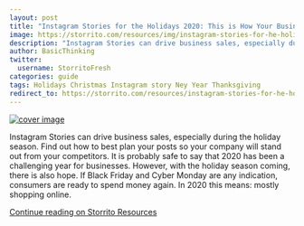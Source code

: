 ```yaml
---
layout: post
title: "Instagram Stories for the Holidays 2020: This is How Your Business Can Really Stand out During the Festive Season"
image: https://storrito.com/resources/img/instagram-stories-for-he-holidays-2020/cover.jpg
description: "Instagram Stories can drive business sales, especially during the holiday season. Find out how to best plan your posts so your company will stand out from your competitors."
author: BasicThinking
twitter:
  username: StorritoFresh
categories: guide
tags: Holidays Christmas Instagram story Ney Year Thanksgiving
redirect_to: https://storrito.com/resources/instagram-stories-for-he-holidays-2020/
---
```


[![cover image](https://storrito.com/resources/img/instagram-stories-for-he-holidays-2020/cover.jpg)](https://storrito.com/resources/instagram-stories-for-he-holidays-2020/)

Instagram Stories can drive business sales, especially during the holiday season. Find out how to best plan your posts so your company will stand out from your competitors.
It is probably safe to say that 2020 has been a challenging year for businesses. However, with the holiday season coming, there is also hope. If Black Friday and Cyber Monday are any indication, consumers are ready to spend money again. In 2020 this means: mostly shopping online.

[Continue reading on Storrito Resources](https://storrito.com/resources/instagram-stories-for-he-holidays-2020/)
